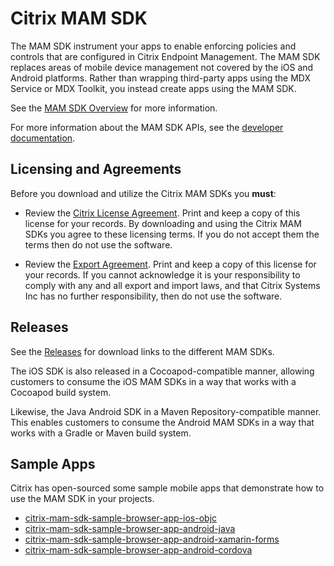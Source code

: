 # Citrix MAM SDK

The MAM SDK instrument your apps to enable enforcing policies and controls that are configured in Citrix Endpoint Management. The MAM SDK replaces areas of mobile device management not covered by the iOS and Android platforms. Rather than wrapping third-party apps using the MDX Service or MDX Toolkit, you instead create apps using the MAM SDK. 

See the [MAM SDK Overview](https://docs.citrix.com/en-us/mdx-toolkit/mam-sdk-overview.html) for more information.

For more information about the MAM SDK APIs, see the [developer documentation](https://developer.cloud.com/citrixworkspace/mobile-application-integration/).

## Licensing and Agreements

Before you download and utilize the Citrix MAM SDKs you **must**:

* Review the [Citrix License Agreement](https://developer.cloud.com/citrix-api-terms-of-use). Print and keep a copy of this license for your records. By downloading and using the Citrix MAM SDKs you agree to these licensing terms.  If you do not accept them the terms then do not use the software.

* Review the [Export Agreement](EXPORT_CONTROLS). Print and keep a copy of this license for your records. If you cannot acknowledge it is your responsibility to comply with any and all export and import laws, and that Citrix Systems Inc has no further responsibility, then do not use the software.

## Releases

See the [Releases](https://github.com/citrix/citrix-mam-sdks/releases) for download links to the different MAM SDKs.

The iOS SDK is also released in a Cocoapod-compatible manner, allowing customers to consume the iOS MAM SDKs in a way that works with a Cocoapod build system.

Likewise, the Java Android SDK in a Maven Repository-compatible manner.  This enables customers to consume the Android MAM SDKs in a way that works with a Gradle or Maven build system.

## Sample Apps

Citrix has open-sourced some sample mobile apps that demonstrate how to use the MAM SDK in your projects.

- [citrix-mam-sdk-sample-browser-app-ios-objc](https://github.com/citrix/citrix-mam-sdk-sample-browser-app-ios-objc)
- [citrix-mam-sdk-sample-browser-app-android-java](https://github.com/citrix/citrix-mam-sdk-sample-browser-app-android-java)
- [citrix-mam-sdk-sample-browser-app-android-xamarin-forms](citrix-mam-sdk-sample-browser-app-android-xamarin-forms)
- [citrix-mam-sdk-sample-browser-app-android-cordova](https://github.com/citrix/citrix-mam-sdk-sample-browser-app-android-cordova)

